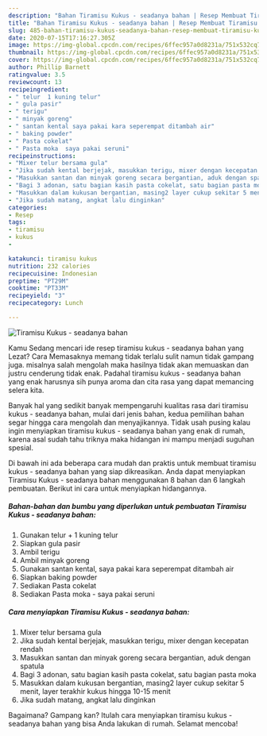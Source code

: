 ```yaml
---
description: "Bahan Tiramisu Kukus - seadanya bahan | Resep Membuat Tiramisu Kukus - seadanya bahan Yang Lezat"
title: "Bahan Tiramisu Kukus - seadanya bahan | Resep Membuat Tiramisu Kukus - seadanya bahan Yang Lezat"
slug: 485-bahan-tiramisu-kukus-seadanya-bahan-resep-membuat-tiramisu-kukus-seadanya-bahan-yang-lezat
date: 2020-07-15T17:16:27.305Z
image: https://img-global.cpcdn.com/recipes/6ffec957a0d8231a/751x532cq70/tiramisu-kukus-seadanya-bahan-foto-resep-utama.jpg
thumbnail: https://img-global.cpcdn.com/recipes/6ffec957a0d8231a/751x532cq70/tiramisu-kukus-seadanya-bahan-foto-resep-utama.jpg
cover: https://img-global.cpcdn.com/recipes/6ffec957a0d8231a/751x532cq70/tiramisu-kukus-seadanya-bahan-foto-resep-utama.jpg
author: Phillip Barnett
ratingvalue: 3.5
reviewcount: 13
recipeingredient:
- " telur  1 kuning telur"
- " gula pasir"
- " terigu"
- " minyak goreng"
- " santan kental saya pakai kara seperempat ditambah air"
- " baking powder"
- " Pasta cokelat"
- " Pasta moka  saya pakai seruni"
recipeinstructions:
- "Mixer telur bersama gula"
- "Jika sudah kental berjejak, masukkan terigu, mixer dengan kecepatan rendah"
- "Masukkan santan dan minyak goreng secara bergantian, aduk dengan spatula"
- "Bagi 3 adonan, satu bagian kasih pasta cokelat, satu bagian pasta moka"
- "Masukkan dalam kukusan bergantian, masing2 layer cukup sekitar 5 menit, layer terakhir kukus hingga 10-15 menit"
- "Jika sudah matang, angkat lalu dinginkan"
categories:
- Resep
tags:
- tiramisu
- kukus
- 

katakunci: tiramisu kukus  
nutrition: 232 calories
recipecuisine: Indonesian
preptime: "PT29M"
cooktime: "PT33M"
recipeyield: "3"
recipecategory: Lunch

---
```



![Tiramisu Kukus - seadanya bahan](https://img-global.cpcdn.com/recipes/6ffec957a0d8231a/751x532cq70/tiramisu-kukus-seadanya-bahan-foto-resep-utama.jpg)

Kamu Sedang mencari ide resep tiramisu kukus - seadanya bahan yang Lezat? Cara Memasaknya memang tidak terlalu sulit namun tidak gampang juga. misalnya salah mengolah maka hasilnya tidak akan memuaskan dan justru cenderung tidak enak. Padahal tiramisu kukus - seadanya bahan yang enak harusnya sih punya aroma dan cita rasa yang dapat memancing selera kita.



Banyak hal yang sedikit banyak mempengaruhi kualitas rasa dari tiramisu kukus - seadanya bahan, mulai dari jenis bahan, kedua pemilihan bahan segar hingga cara mengolah dan menyajikannya. Tidak usah pusing kalau ingin menyiapkan tiramisu kukus - seadanya bahan yang enak di rumah, karena asal sudah tahu triknya maka hidangan ini mampu menjadi suguhan spesial.


Di bawah ini ada beberapa cara mudah dan praktis untuk membuat tiramisu kukus - seadanya bahan yang siap dikreasikan. Anda dapat menyiapkan Tiramisu Kukus - seadanya bahan menggunakan 8 bahan dan 6 langkah pembuatan. Berikut ini cara untuk menyiapkan hidangannya.

<!--inarticleads1-->

##### Bahan-bahan dan bumbu yang diperlukan untuk pembuatan Tiramisu Kukus - seadanya bahan:

1. Gunakan  telur + 1 kuning telur
1. Siapkan  gula pasir
1. Ambil  terigu
1. Ambil  minyak goreng
1. Gunakan  santan kental, saya pakai kara seperempat ditambah air
1. Siapkan  baking powder
1. Sediakan  Pasta cokelat
1. Sediakan  Pasta moka - saya pakai seruni




<!--inarticleads2-->

##### Cara menyiapkan Tiramisu Kukus - seadanya bahan:

1. Mixer telur bersama gula
1. Jika sudah kental berjejak, masukkan terigu, mixer dengan kecepatan rendah
1. Masukkan santan dan minyak goreng secara bergantian, aduk dengan spatula
1. Bagi 3 adonan, satu bagian kasih pasta cokelat, satu bagian pasta moka
1. Masukkan dalam kukusan bergantian, masing2 layer cukup sekitar 5 menit, layer terakhir kukus hingga 10-15 menit
1. Jika sudah matang, angkat lalu dinginkan




Bagaimana? Gampang kan? Itulah cara menyiapkan tiramisu kukus - seadanya bahan yang bisa Anda lakukan di rumah. Selamat mencoba!
